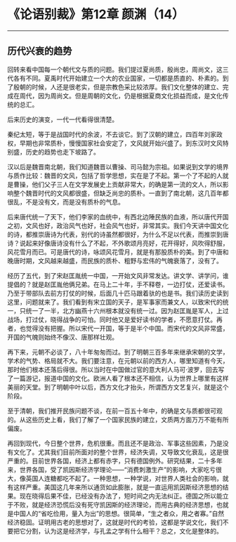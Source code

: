 # 《论语别裁》第12章 颜渊（14）

------

## 历代兴衰的趋势

回转来看中国每一个朝代文与质的问题。我们提过夏尚质，殷尚忠，周尚文，这三代各有不同。夏禹时代开始建立一个大的农业国家，一切都是质直的、朴素的。到了殷朝的时候，人还是很老实，但是宗教色采比较浓厚。我们文化整体的建立、完成在周代，因为周尚文。但是周朝的文化，仍是根据夏商文化损益而成，是文化传统的总汇。

后来历史的演变，一代一代看得很清楚。

秦纪太短，等于是战国时代的余波，不去谈它。到了汉朝的建立，四百年刘家政权，早期也非常质朴，慢慢国家社会安定了，文风就开始兴盛了。到东汉时文风特别盛，历史的趋势也走下坡路了。

汉以后是魏晋南北朝，我们知道魏晋以曹操、司马懿为宗祖。如果说到文学的境界与质作比较：魏晋的文风，包括了哲学思想，实在是了不起。第一个了不起的人就是曹操，他们父子三人在文学发展史上贡献非常大，的确是第一流的文人，所以影响整个魏晋时代的文风都很盛，但缺乏尚忠的质朴。一直到了南北朝，这几百年都很乱，不是没有文，而是没有质朴的气息。

后来唐代统一了天下，他们李家的血统中，有西北边陲民族的血液，所以唐代开国之初，文风也好，政治风气也好，社会风气也好，非常其实。我们今天讲中国文化的诗，都推崇唐诗为代表，别代的诗虽然都很好，为什么不足以代表，而推崇到唐诗？说起来好像唐诗没有什么了不起，不外歌颂月亮好，花开得好，风吹得舒服，风花雪月而已。可是唐代的诗，咏颂风花雪月，就是有那股质朴的美。到了中唐和晚唐时期，文风越来越盛，而民族的质朴、粗野与宏伟的气魄衰落了，没有了。

经历了五代，到了宋赵匡胤统一中国，一开始文风非常发达。讲文学、讲学问，谁提倡的？就是赵匡胤他俩兄弟。在马上二十年，手不释卷，一边打仗，还爱读书。乃至于带部队去前方打仗的时候，后面几十匹马跟着驮的也是书。我们读历史读到这里，问题就来了。我们看到有宋立国的天子，是军事家而兼文人，以致宋代的统一，只统一了一半，北方幽燕十六州根本就没有统一过。因为赵匡胤是军人，上过战场，打过仗，晓得战争的可怕。同时他又是爱好读书的学者，不愿意打仗。再者，也觉得没有把握。所以宋代一开国，等于是半个中国。而宋代的文风非常盛，开国的气魄则始终不像汉、唐那样壮观。

再下来，元朝不必谈了，八十年匆匆而过。到了明朝三百多年来继承宋朝的文学，学术的气势、格局就不大。我们要注意，在元朝以前的西方人，哪里知道有今天，那时他们根本还落后得很。所以当时在中国做过官的意大利人马可·波罗，回去写了一篇游记，报道中国的文化。欧洲人看了根本还不相信，认为世界上哪里有这样美丽的天堂。到了明朝中叶以后，西方文化才抬头，所谓西方文艺复兴，就是这个阶段。

至于清朝，我们推开民族问题不谈，在前一百五十年中，的确是文与质都很可观的。从这些历史上看，我们了解了一个国家民族的建立，文质两方面万万不能有所偏废。

再回到现代，今日整个世界，危机很重。而且还不是政治、军事这些因素，乃是没有文化了。尤其我们目前所面对的整个世界，经济失调，又导致文化衰乱，这是很严重的。目前世界各国，经济上都有赤字，只有德国例外。研究结果，二十多年来，世界各国，受了凯因斯经济学理论——“消费刺激生产”的影响，大家吃亏很大，像英国人连糖都吃不起了。一种思想，一种学说，对世界人类社会的影响，就有这样严重。美国这几年来所以通货如此膨胀，就是一直运用凯因斯经济思想的结果。现在晓得后果不佳，已经没有办法了，短时间之内无法纠正。德国之所以能立于不败，就是经济恐慌后没有死守凯因斯的经济理论，而用古典的经济思想，也就是中国人的“省吃俭用，量入为出”的思想。很简单，“生之者众，用之者寡。”自然经济稳固。证明用古老的思想对了，这就是时代的考验，这都是学说文化，我们不要把它分割，认为这是经济学，与孔孟之学有什么相干？总之，文化是整体的。

